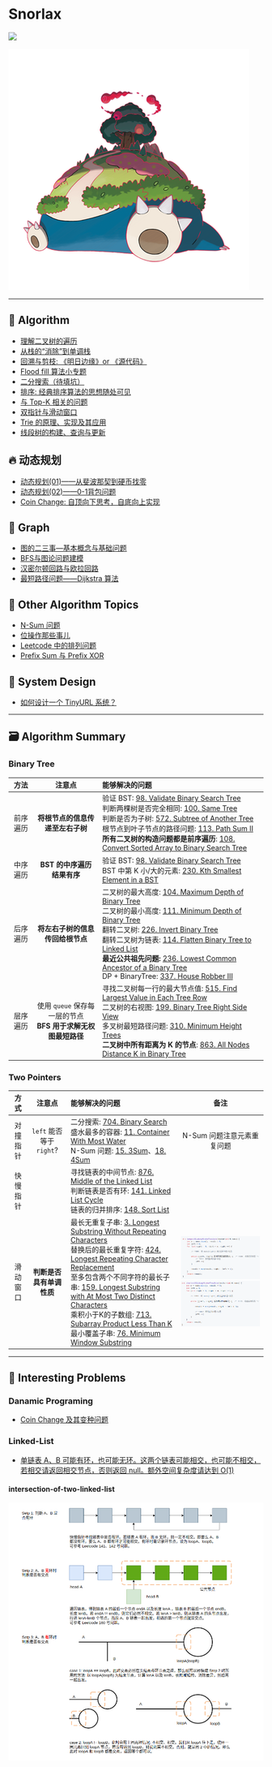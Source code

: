 # Snorlax  

![](https://travis-ci.com/SmartKeyerror/Snorlax.svg?branch=master)

![](./Snorlax.png)

----------

## :telescope:	Algorithm

- [理解二叉树的遍历](https://github.com/SmartKeyerror/Snorlax/tree/master/algorithm/tree)
- [从栈的“消除”到单调栈](https://github.com/SmartKeyerror/Snorlax/tree/master/algorithm/stack)
- [回溯与剪枝: 《明日边缘》or 《源代码》](https://github.com/SmartKeyerror/Snorlax/tree/master/algorithm/backtracking)
- [Flood fill 算法小专题](https://github.com/SmartKeyerror/Snorlax/tree/master/algorithm/flood-fill)
- [二分搜索（待填坑）](https://github.com/SmartKeyerror/Snorlax/tree/master/algorithm/binary-search)
- [排序: 经典排序算法的思想随处可见](https://github.com/SmartKeyerror/Snorlax/tree/master/algorithm/sort)
- [与 Top-K 相关的问题](https://github.com/SmartKeyerror/Snorlax/tree/master/algorithm/top-k)
- [双指针与滑动窗口](https://github.com/SmartKeyerror/Snorlax/tree/master/algorithm/two-pointers)
- [Trie 的原理、实现及其应用](https://github.com/SmartKeyerror/Snorlax/tree/master/algorithm/trie)
- [线段树的构建、查询与更新](https://github.com/SmartKeyerror/Snorlax/tree/master/algorithm/segment-tree)

## :fire: 动态规划
- [动态规划(01)——从斐波那契到硬币找零](https://github.com/SmartKeyerror/Snorlax/tree/master/algorithm/dp/dp(01))
- [动态规划(02)——0-1背包问题](https://github.com/SmartKeyerror/Snorlax/tree/master/algorithm/dp/dp(02))
- [Coin Change: 自顶向下思考，自底向上实现](https://github.com/SmartKeyerror/Snorlax/tree/master/algorithm/dp/dp(03))

## :paw_prints: Graph
- [图的二三事—基本概念与基础问题](https://github.com/SmartKeyerror/Snorlax/tree/master/algorithm/graph/base)
- [BFS与图论问题建模](https://github.com/SmartKeyerror/Snorlax/tree/master/algorithm/bfs)
- [汉密尔顿回路与欧拉回路](https://github.com/SmartKeyerror/Snorlax/tree/master/algorithm/graph/loop)
- [最短路径问题——Dijkstra 算法](https://github.com/SmartKeyerror/Snorlax/tree/master/algorithm/graph/shortest-path/dijkstra)


## :blowfish: Other Algorithm Topics

- [N-Sum 问题](https://github.com/SmartKeyerror/Snorlax/tree/master/algorithm/N-Sum)
- [位操作那些事儿](https://github.com/SmartKeyerror/Snorlax/tree/master/algorithm/bit-manipulation)
- [Leetcode 中的排列问题](https://github.com/SmartKeyerror/Snorlax/tree/master/algorithm/permutation)
- [Prefix Sum 与 Prefix XOR](https://github.com/SmartKeyerror/Snorlax/tree/master/algorithm/prefix-sum)


## :ghost: System Design

- [如何设计一个 TinyURL 系统？](https://github.com/SmartKeyerror/Snorlax/tree/master/system-design/tiny-url)

------

## :card_file_box: Algorithm Summary

### Binary Tree

| 方法     | 注意点                   | 能够解决的问题 |
| :------: | :-----------------------: | :------------ |
| 前序遍历 | **将根节点的信息传递至左右子树** | 验证 BST: [98. Validate Binary Search Tree](https://leetcode.com/problems/validate-binary-search-tree/)<br>判断两棵树是否完全相同: [100. Same Tree](https://leetcode.com/problems/same-tree/)<br>判断是否为子树: [572. Subtree of Another Tree](https://leetcode.com/problems/subtree-of-another-tree/)<br>根节点到叶子节点的路径问题: [113. Path Sum II](https://leetcode.com/problems/path-sum-ii/) <br>**所有二叉树的构造问题都是前序遍历**: [108. Convert Sorted Array to Binary Search Tree](https://leetcode.com/problems/convert-sorted-array-to-binary-search-tree/)
| 中序遍历 | **BST 的中序遍历结果有序** | 验证 BST: [98. Validate Binary Search Tree](https://leetcode.com/problems/validate-binary-search-tree/)<br> BST 中第 K 小/大的元素: [230. Kth Smallest Element in a BST](https://leetcode.com/problems/kth-smallest-element-in-a-bst/) |
| 后序遍历 | **将左右子树的信息传回给根节点** | 二叉树的最大高度: [104. Maximum Depth of Binary Tree](https://leetcode.com/problems/maximum-depth-of-binary-tree/) <br> 二叉树的最小高度: [111. Minimum Depth of Binary Tree](https://leetcode.com/problems/minimum-depth-of-binary-tree/) <br> 翻转二叉树: [226. Invert Binary Tree](https://leetcode.com/problems/invert-binary-tree/) <br> 翻转二叉树为链表: [114. Flatten Binary Tree to Linked List](https://leetcode.com/problems/flatten-binary-tree-to-linked-list/) <br> **最近公共祖先问题:** [236. Lowest Common Ancestor of a Binary Tree](https://leetcode.com/problems/lowest-common-ancestor-of-a-binary-tree/) <br> DP + BinaryTree: [337. House Robber III](https://leetcode.com/problems/house-robber-iii/) |
| 层序遍历 | 使用 `queue` 保存每一层的节点 <br> **BFS 用于求解无权图最短路径** | 寻找二叉树每一行的最大节点值: [515. Find Largest Value in Each Tree Row](https://leetcode.com/problems/find-largest-value-in-each-tree-row/) <br> 二叉树的右视图: [199. Binary Tree Right Side View](https://leetcode.com/problems/binary-tree-right-side-view/) <br> 多叉树最短路径问题: [310. Minimum Height Trees](https://leetcode.com/problems/minimum-height-trees/) <br> **二叉树中所有距离为 K 的节点**: [863. All Nodes Distance K in Binary Tree](https://leetcode.com/problems/all-nodes-distance-k-in-binary-tree/)


### Two Pointers

| 方式       | 注意点                  | 能够解决的问题   | 备注  |
| :--------:| :---------------------: | :------------ | :---: |
| 对撞指针   | `left` 能否等于 `right`? | 二分搜索: [704. Binary Search](https://leetcode.com/problems/binary-search/) <br> 盛水最多的容器: [11. Container With Most Water](https://leetcode.com/problems/container-with-most-water/) <br> N-Sum 问题: [15. 3Sum](https://leetcode.com/problems/3sum/)、[18. 4Sum](https://leetcode.com/problems/4sum/) | N-Sum 问题注意元素重复问题 |
| 快慢指针 | | 寻找链表的中间节点: [876. Middle of the Linked List](https://leetcode.com/problems/middle-of-the-linked-list/) <br> 判断链表是否有环: [141. Linked List Cycle](https://leetcode.com/problems/linked-list-cycle/) <br> 链表的归并排序: [148. Sort List](https://leetcode.com/problems/sort-list/) | |
| 滑动窗口 | **判断是否具有单调性质** | 最长无重复子串: [3. Longest Substring Without Repeating Characters](https://leetcode.com/problems/longest-substring-without-repeating-characters/) <br> 替换后的最长重复字符: [424. Longest Repeating Character Replacement](https://leetcode.com/problems/longest-repeating-character-replacement/) <br> 至多包含两个不同字符的最长子串: [159. Longest Substring with At Most Two Distinct Characters](https://leetcode.com/problems/longest-substring-with-at-most-two-distinct-characters/) <br> 乘积小于K的子数组: [713. Subarray Product Less Than K](https://leetcode.com/problems/subarray-product-less-than-k/) <br> 最小覆盖子串: [76. Minimum Window Substring](https://leetcode.com/problems/minimum-window-substring/) | ![Alt text](images/1624701146842.png) <br> ![Alt text](images/1624701161145.png) |


------
## :beers: Interesting Problems

### Danamic Programing

- [Coin Change 及其变种问题](https://smartkeyerror.oss-cn-shenzhen.aliyuncs.com/Snorlax/leetcode/dp/Coin-Change.pdf)

### Linked-List

- [单链表 A、B 可能有环，也可能无环。这两个链表可能相交，也可能不相交，若相交请返回相交节点，否则返回 null。额外空间复杂度请达到 O(1)](#intersection-of-two-linked-list)

<!-- ## :toolbox: Data Structure

- [并查集: 没人比我更懂连通性](https://github.com/SmartKeyerror/Snorlax/tree/master/src/union-find)
- [递归: 面试叫我小甜甜，生产叫我小垃圾?](https://github.com/SmartKeyerror/Snorlax/tree/master/src/recursive)
- [堆: 堆排序、TopK、计算百分位数，我的能量超乎你想象](https://github.com/SmartKeyerror/Snorlax/tree/master/src/heap)
- [环形队列: 我吃我自己](https://github.com/SmartKeyerror/Snorlax/tree/master/src/circular-buffer)
- [二分搜索树: 简简单单，描述二叉树所有的性质](https://github.com/SmartKeyerror/Snorlax/tree/master/src/search-tree)
- [栈: C泛型栈如何实现?](https://github.com/SmartKeyerror/Snorlax/tree/master/src/stack)
- [哈希表: 感受数组的魅力](https://github.com/SmartKeyerror/Snorlax/tree/master/src/hash-table) -->


#### intersection-of-two-linked-list

![](interesting-problems/intersection-of-two-linked-list.png)
